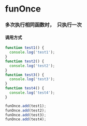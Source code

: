 # funOnce

### 多次执行相同函数时，　只执行一次
#### 调用方式
~~~ javascript
function test1() {
  console.log('test1');
}
function test2() {
  console.log('test2');
}
function test3() {
  console.log('test3');
}
function test4() {
  console.log('test4');
}

funOnce.add(test1);
funOnce.add(test2);
funOnce.add(test3);
funOnce.add(test4);
~~~
